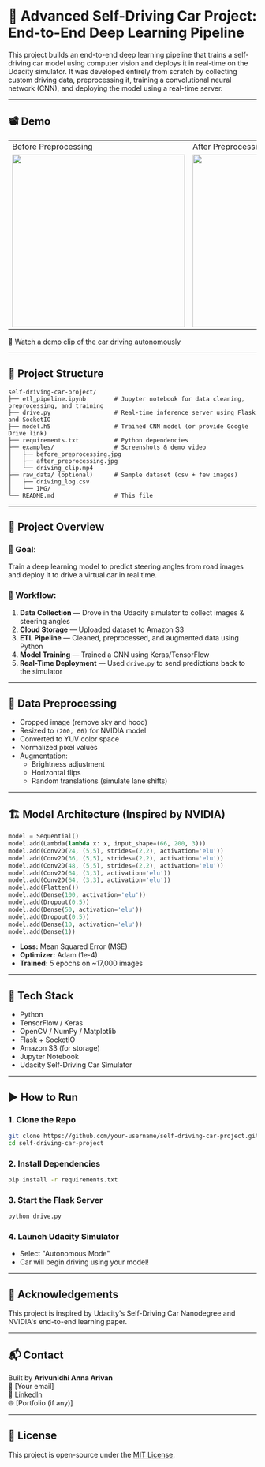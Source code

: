 # 🚗 Advanced Self-Driving Car Project: End-to-End Deep Learning Pipeline

This project builds an end-to-end deep learning pipeline that trains a self-driving car model using computer vision and deploys it in real-time on the Udacity simulator. It was developed entirely from scratch by collecting custom driving data, preprocessing it, training a convolutional neural network (CNN), and deploying the model using a real-time server.

---

## 📽️ Demo

<table>
<tr>
<td>Before Preprocessing</td>
<td>After Preprocessing</td>
</tr>
<tr>
<td><img src="examples/before_preprocessing.jpg" width="350"/></td>
<td><img src="examples/after_preprocessing.jpg" width="350"/></td>
</tr>
</table>

🎥 [Watch a demo clip of the car driving autonomously](examples/driving_clip.mp4)

---

## 📂 Project Structure

```
self-driving-car-project/
├── etl_pipeline.ipynb        # Jupyter notebook for data cleaning, preprocessing, and training
├── drive.py                  # Real-time inference server using Flask and SocketIO
├── model.h5                  # Trained CNN model (or provide Google Drive link)
├── requirements.txt          # Python dependencies
├── examples/                 # Screenshots & demo video
│   ├── before_preprocessing.jpg
│   ├── after_preprocessing.jpg
│   └── driving_clip.mp4
├── raw_data/ (optional)      # Sample dataset (csv + few images)
│   ├── driving_log.csv
│   └── IMG/
└── README.md                 # This file
```

---

## 🧠 Project Overview

### 🎯 Goal:
Train a deep learning model to predict steering angles from road images and deploy it to drive a virtual car in real time.

### 🔁 Workflow:
1. **Data Collection** — Drove in the Udacity simulator to collect images & steering angles
2. **Cloud Storage** — Uploaded dataset to Amazon S3
3. **ETL Pipeline** — Cleaned, preprocessed, and augmented data using Python
4. **Model Training** — Trained a CNN using Keras/TensorFlow
5. **Real-Time Deployment** — Used `drive.py` to send predictions back to the simulator

---

## 🧪 Data Preprocessing

- Cropped image (remove sky and hood)
- Resized to `(200, 66)` for NVIDIA model
- Converted to YUV color space
- Normalized pixel values
- Augmentation:
  - Brightness adjustment
  - Horizontal flips
  - Random translations (simulate lane shifts)

---

## 🏗️ Model Architecture (Inspired by NVIDIA)

```python
model = Sequential()
model.add(Lambda(lambda x: x, input_shape=(66, 200, 3)))
model.add(Conv2D(24, (5,5), strides=(2,2), activation='elu'))
model.add(Conv2D(36, (5,5), strides=(2,2), activation='elu'))
model.add(Conv2D(48, (5,5), strides=(2,2), activation='elu'))
model.add(Conv2D(64, (3,3), activation='elu'))
model.add(Conv2D(64, (3,3), activation='elu'))
model.add(Flatten())
model.add(Dense(100, activation='elu'))
model.add(Dropout(0.5))
model.add(Dense(50, activation='elu'))
model.add(Dropout(0.5))
model.add(Dense(10, activation='elu'))
model.add(Dense(1))
```

- **Loss:** Mean Squared Error (MSE)
- **Optimizer:** Adam (1e-4)
- **Trained:** 5 epochs on ~17,000 images

---

## 🧰 Tech Stack

- Python
- TensorFlow / Keras
- OpenCV / NumPy / Matplotlib
- Flask + SocketIO
- Amazon S3 (for storage)
- Jupyter Notebook
- Udacity Self-Driving Car Simulator

---

## ▶️ How to Run

### 1. Clone the Repo

```bash
git clone https://github.com/your-username/self-driving-car-project.git
cd self-driving-car-project
```

### 2. Install Dependencies

```bash
pip install -r requirements.txt
```

### 3. Start the Flask Server

```bash
python drive.py
```

### 4. Launch Udacity Simulator
- Select "Autonomous Mode"
- Car will begin driving using your model!

---

## 📝 Acknowledgements
This project is inspired by Udacity's Self-Driving Car Nanodegree and NVIDIA's end-to-end learning paper.

---

## 📬 Contact

Built by **Arivunidhi Anna Arivan**  
📧 [Your email]  
🔗 [LinkedIn](https://www.linkedin.com/in/yourprofile)  
🌐 [Portfolio (if any)]

---

## 📄 License
This project is open-source under the [MIT License](LICENSE).
